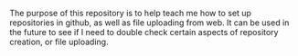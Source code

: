 The purpose of this repository is to help teach me how to set up repositories
in github, as well as file uploading from web. It can be used in the future to see if I need to double check
certain aspects of repository creation, or file uploading.
